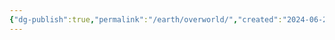 ```yaml
---
{"dg-publish":true,"permalink":"/earth/overworld/","created":"2024-06-26T10:37:42.659-08:00","updated":"2024-06-26T10:17:06.565-08:00"}
---
```


